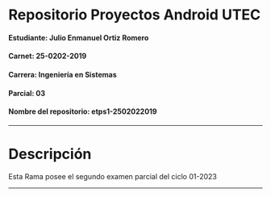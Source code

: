 # Repositorio Proyectos Android UTEC 
#### Estudiante: Julio Enmanuel Ortiz Romero
#### Carnet: 25-0202-2019
#### Carrera: Ingeniería en Sistemas
#### Parcial: 03
#### Nombre del repositorio: etps1-2502022019

***
# Descripción

Esta Rama posee el segundo examen parcial del ciclo 01-2023
***

